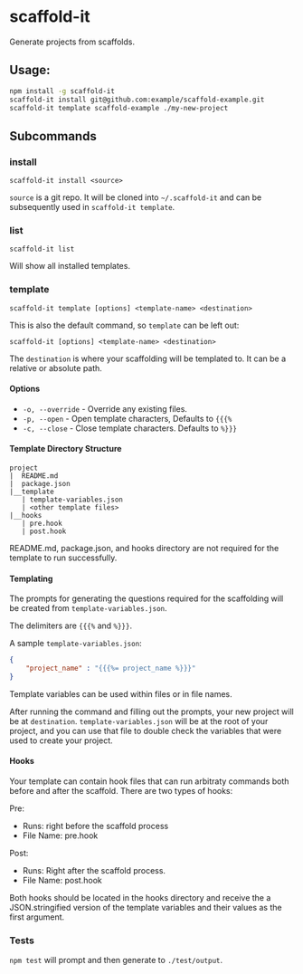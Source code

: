 # scaffold-it

Generate projects from scaffolds. 

## Usage:

```bash
npm install -g scaffold-it
scaffold-it install git@github.com:example/scaffold-example.git
scaffold-it template scaffold-example ./my-new-project
```

## Subcommands

### install

`scaffold-it install <source>`

`source` is a git repo. It will be cloned into `~/.scaffold-it` and can be subsequently used in `scaffold-it template`.

### list

`scaffold-it list`

Will show all installed templates.

### template

`scaffold-it template [options] <template-name> <destination>`

This is also the default command, so `template` can be left out:

`scaffold-it [options] <template-name> <destination>`

The `destination` is where your scaffolding will be templated to. It can be a relative or absolute path.

#### Options

* `-o, --override` - Override any existing files.
* `-p, --open` - Open template characters, Defaults to `{{{%`
* `-c, --close` - Close template characters. Defaults to `%}}}`

#### Template Directory Structure
```
project
|  README.md
|  package.json
|__template
   | template-variables.json
   | <other template files>
|__hooks
   | pre.hook
   | post.hook
```

README.md, package.json, and hooks directory are not required for the template to run successfully.

#### Templating

The prompts for generating the questions required for the scaffolding will be created from `template-variables.json`.

The delimiters are `{{{%` and `%}}}`.

A sample `template-variables.json`:

```json
{
    "project_name" : "{{{%= project_name %}}}"
}
```

Template variables can be used within files or in file names.

After running the command and filling out the prompts, your new project will be at `destination`. `template-variables.json`
will be at the root of your project, and you can use that file to double check the variables that were used to create
your project.

#### Hooks
Your template can contain hook files that can run arbitraty commands both before and 
after the scaffold. There are two types of hooks:

Pre: 
- Runs: right before the scaffold process
- File Name: pre.hook

Post: 
- Runs: Right after the scaffold process.
- File Name: post.hook

Both hooks should be located in the hooks directory and receive the a 
JSON.stringified version of the template variables and their values as the first
argument.
 
### Tests

`npm test` will prompt and then generate to `./test/output`.
